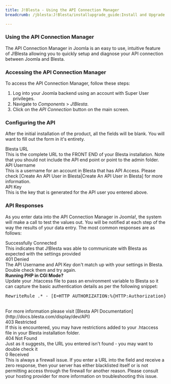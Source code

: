 ```yaml
---
title: J!Blesta - Using the API Connection Manager
breadcrumb: /jblesta:J!Blesta/installupgrade_guide:Install and Upgrade Guide/apimanager:Using the API Connection Manager/

---
```


### Using the API Connection Manager

The API Connection Manager in Joomla is an easy to use, intuitive feature of J!Blesta allowing you to quickly setup and diagnose your API connection between Joomla and Blesta.

### Accessing the API Connection Manager

To access the API Connection Manager, follow these steps:

1. Log into your Joomla backend using an account with Super User privileges.
2. Navigate to _Components_ > _J!Blesta_.
3. Click on the _API Connection_ button on the main screen.

### Configuring the API

After the initial installation of the product, all the fields will be blank.  You will want to fill out the form in it's entirety.

<div class="container">
	<div class="row">			
		<div class="col-sm-3 center bg-info">
			Blesta URL
		</div>
		<div class="col-sm-9">
			This is the complete URL to the FRONT END of your Blesta installation.  Note that you should not include the API end point or point to the admin folder.
		</div>
	</div>
	<div class="row">			
		<div class="col-sm-3 center bg-info">
			API Username
		</div>
		<div class="col-sm-9">
			This is a username for an account in Blesta that has API Access.  Please check [Create An API User in Blesta|Create An API User in Blesta] for more information.
		</div>
	</div>
	<div class="row">			
		<div class="col-sm-3 center bg-info">
			API Key
		</div>
		<div class="col-sm-9">
			This is the key that is generated for the API user you entered above.
		</div>
	</div>
</div>


### API Responses

As you enter data into the API Connection Manager in Joomla!, the system will make a call to test the values out.  You will be notified at each step of the way the results of your data entry.  The most common responses are as follows:

<div class="container">
	<div class="row">			
		<div class="col-sm-3 center alert alert-success">
			Successfully Connected
		</div>
		<div class="col-sm-9">
			This indicates that J!Blesta was able to communicate with Blesta as expected with the settings provided
		</div>
	</div>
	<div class="row">			
		<div class="col-sm-3 center alert alert-warning">
			401 Denied
		</div>
		<div class="col-sm-9">
			The API Username and API Key don't match up with your settings in Blesta.  Double check them and try again.
			<div class="alert alert-warning">
				<strong>Running PHP in CGI Mode?</strong><br />
				Update your .htaccess file to pass an environment variable to Blesta so it can capture the basic authentication details as per the following snippet:<br />
				<pre>RewriteRule .* - [E=HTTP_AUTHORIZATION:%{HTTP:Authorization}]</pre><br />
				For more information please visit [Blesta API Documentation](http://docs.blesta.com/display/dev/API)
			</div>
		</div>
	</div>
	<div class="row">			
		<div class="col-sm-3 center alert alert-warning">
			403 Restricted
		</div>
		<div class="col-sm-9">
			If this is encountered, you may have restrictions added to your .htaccess file in your Blesta installation folder.
		</div>
	</div>
	<div class="row">			
		<div class="col-sm-3 center alert alert-danger">
			404 Not Found
		</div>
		<div class="col-sm-9">
			Just as it suggests, the URL you entered isn't found - you may want to double check it
		</div>
	</div>
	<div class="row">			
		<div class="col-sm-3 center alert alert-danger">
			0 Received
		</div>
		<div class="col-sm-9">
			This is always a firewall issue.  If you enter a URL into the field and receive a zero response, then your server has either blacklisted itself or is not permitting access through the firewall for another reason.  Please consult your hosting provider for more information on troubleshooting this issue.
		</div>
	</div>
</div>
